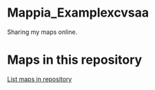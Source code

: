 
# Mappia_Examplexcvsaa

  Sharing my maps online.

# Maps in this repository

  [List maps in repository](https://maps.csr.ufmg.br/calculator/?lang=eng&map=&queryid=152&listRepository=Repository&storeurl=https://github.com/asfixia/Mappia_Examplexcvsaa/)
                